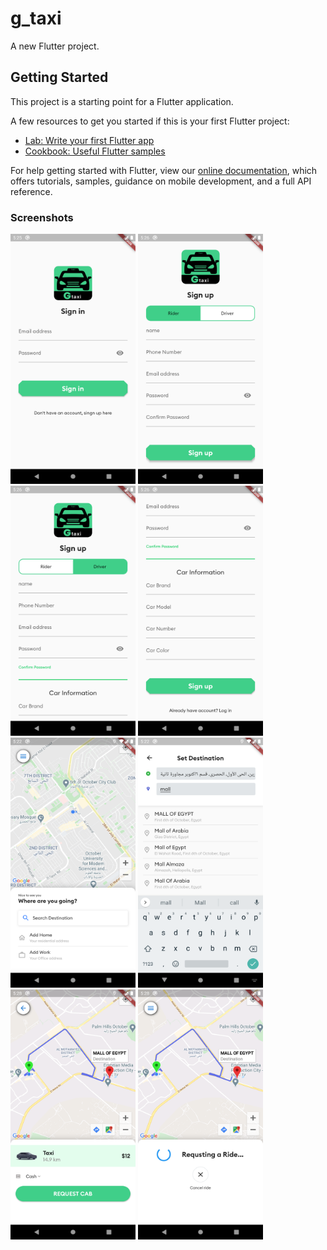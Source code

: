 # g_taxi

A new Flutter project.

## Getting Started

This project is a starting point for a Flutter application.

A few resources to get you started if this is your first Flutter project:

- [Lab: Write your first Flutter app](https://flutter.dev/docs/get-started/codelab)
- [Cookbook: Useful Flutter samples](https://flutter.dev/docs/cookbook)

For help getting started with Flutter, view our
[online documentation](https://flutter.dev/docs), which offers tutorials,
samples, guidance on mobile development, and a full API reference.


### Screenshots
<div class="row">
<img src="screenshots/Screenshot_1606317956.png" width="200" height="400">
<img src="screenshots/Screenshot_1606317975.png" width="200" height="400">
<img src="screenshots/Screenshot_1606317986.png" width="200" height="400">
<img src="screenshots/Screenshot_1606317994.png" width="200" height="400">
<img src="screenshots/Screenshot_1606317995.png" width="200" height="400">
<img src="screenshots/Screenshot_1606317996.png" width="200" height="400">
<img src="screenshots/Screenshot_1606318121.png" width="200" height="400">
<img src="screenshots/Screenshot_1606318128.png" width="200" height="400">
<div>
